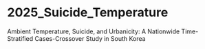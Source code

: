 # 2025_Suicide_Temperature
Ambient Temperature, Suicide, and Urbanicity: A Nationwide Time-Stratified Cases-Crossover Study in South Korea
